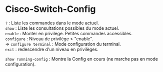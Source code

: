 # Cisco-Switch-Config  

`?` : Liste les commandes dans le mode actuel.  
`show` :  Liste les consultations possibles du mode actuel.  
`enable` : Monter en privilege. Petites commandes accessibles.  
`configure` : Niveau de privilège > "enable".   
=> `configure terminal` : Mode configuration du terminal.  
`exit` : redescendre d'un niveau en privilèges.  

`show running-config` : Montre la Config en cours (ne marche pas en mode configuration).  

